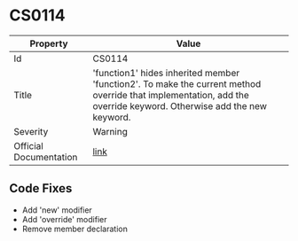 # CS0114

| Property               | Value                                                                                                                                                                |
| ---------------------- | -------------------------------------------------------------------------------------------------------------------------------------------------------------------- |
| Id                     | CS0114                                                                                                                                                               |
| Title                  | 'function1' hides inherited member 'function2'\. To make the current method override that implementation, add the override keyword\. Otherwise add the new keyword\. |
| Severity               | Warning                                                                                                                                                              |
| Official Documentation | [link](http://docs.microsoft.com/en-us/dotnet/csharp/misc/cs0114)                                                                                                    |

## Code Fixes

* Add 'new' modifier
* Add 'override' modifier
* Remove member declaration

